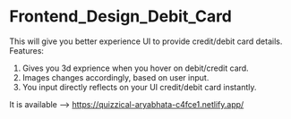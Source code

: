 # Frontend_Design_Debit_Card
This will give you better experience UI to provide credit/debit card details.
Features:
  1. Gives you 3d exprience when you hover on debit/credit card.
  2. Images changes accordingly, based on user input.
  3. You input directly reflects on your UI credit/debit card instantly.

It is available --> https://quizzical-aryabhata-c4fce1.netlify.app/
